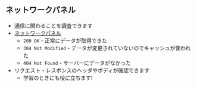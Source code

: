 ## ネットワークパネル
 * 通信に関わることを調査できます
 * [ネットワークパネル](https://developer.chrome.com/devtools/docs/tips-and-tricks#network)
   - `200 OK` - 正常にデータが取得できた
   - `304 Not Modified` - データが変更されていないのでキャッシュが使われた
   - `404 Not Found` - サーバーにデータがなかった
 * リクエスト・レスポンスのヘッダやボディが確認できます
   - 学習のときにも役に立ちます!
